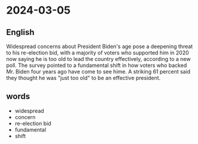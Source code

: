 # 2024-03-05

## English
Widespread concerns about President
Biden's age pose a deepening threat to his
re-election bid, with a majority of voters
who supported him in 2020 now saying he
is too old to lead the country effectively,
according to a new poll. The survey
pointed to a fundamental shift in how 
voters who backed Mr. Biden four years
ago have come to see hime. A striking 61
percent said they thought he was "just too
old" to be an effective president.

## words
* widespread
* concern
* re-election bid
* fundamental
* shift
